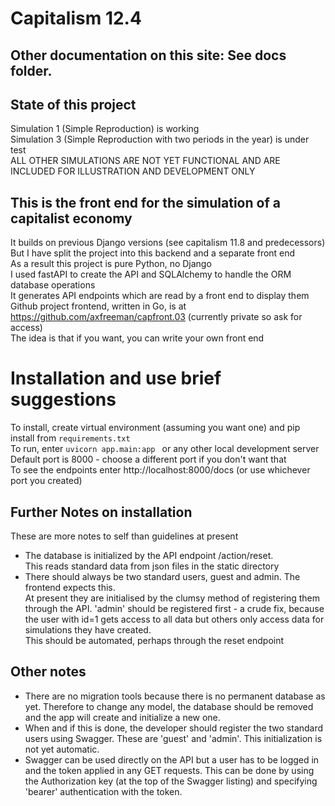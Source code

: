# Capitalism 12.4
## Other documentation on this site: See docs folder.

## State of this project
Simulation 1 (Simple Reproduction) is working  
Simulation 3 (Simple Reproduction with two periods in the year) is under test  
ALL OTHER SIMULATIONS ARE NOT YET FUNCTIONAL AND ARE INCLUDED FOR ILLUSTRATION AND DEVELOPMENT ONLY

## This is the front end for the simulation of a capitalist economy 
It builds on previous Django versions (see capitalism 11.8 and predecessors)  
But I have split the project into this backend and a separate front end  
As a result this project is pure Python, no Django  
I used fastAPI to create the API and SQLAlchemy to handle the ORM database operations  
It generates API endpoints which are read by a front end to display them  
Github project frontend, written in Go, is at https://github.com/axfreeman/capfront.03 (currently private so ask for access)  
The idea is that if you want, you can write your own front end  

# Installation and use brief suggestions  
To install, create virtual environment (assuming you want one) and pip install from ``requirements.txt``  
To run, enter ``uvicorn app.main:app `` or any other local development server  
Default port is 8000 - choose a different port if you don't want that  
To see the endpoints enter http://localhost:8000/docs (or use whichever port you created)  

## Further Notes on installation
These are more notes to self than guidelines at present  
* The database is initialized by the API endpoint /action/reset.  
  This reads standard data from json files in the static directory  
* There should always be two standard users, guest and admin. The frontend expects this.  
At present they are initialised by the clumsy method of registering them through the API.
'admin' should be registered first - a crude fix, because the user with id=1 gets access to all data but others only access data for simulations they have created.    
This should be automated, perhaps through the reset endpoint  

## Other notes
* There are no migration tools because there is no permanent database as yet. Therefore to change any model, the database should be removed and the app will create and initialize a new one.  
* When and if this is done, the developer should register the two standard users using Swagger. These are 'guest' and 'admin'. This initialization is not yet automatic.  
* Swagger can be used directly on the API but a user has to be logged in and the token applied in any GET requests. This can be done by using the Authorization key (at the top of the Swagger listing) and specifying 'bearer' authentication with the token.  
